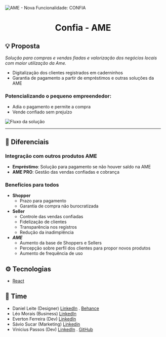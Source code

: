 <img src="./assets/banner.jpg" alt="AME - Nova Funcionalidade: CONFIA" />

# <center>Confia - AME</center>

## 💡 Proposta
<i>Solução para compras e vendas fiadas e valorização dos negócios locais com maior utilização da Ame.</i>
- Digitalização dos clientes registrados em caderninhos
- Garantia de pagamento a partir de empréstimos e outras soluções da AME
  
### Potencializando o pequeno empreendedor:
- Adia o pagamento e permite a compra
- Vende confiado sem prejuízo

<img src="./assets/flow.jpg" alt="Fluxo da solução" />

<hr />

## 🤝 Diferenciais
### Integração com outros produtos AME
- <b>Empréstimo</b>: Solução para pagamento se não houver saldo na AME
- <b>AME PRO</b>: Gestão das vendas confiadas e cobrança

### Benefícios para todos
- <b>Shopper</b>
  - Prazo para pagamento
  - Garantia de compra não burocratizada
- <b>Seller</b>
  - Controle das vendas confiadas
  - Fidelização de clientes
  - Transparência nos registros
  - Redução da inadimplência
- <b><i>AME</i></b>
  - Aumento da base de Shoppers e Sellers
  - Percepção sobre perfil dos clientes para propor novos produtos
  - Aumento de frequência de uso


## ⚙ Tecnologias

- [React](https://reactjs.org/)
  

 ## 💪 Time
  - Daniel Leite (Designer)  [LinkedIn](https://www.linkedin.com/in/daniel-leite-aa17b843/) . [Behance](https://www.behance.net/danielrodrigo)
  - Léo Morais (Business) [LinkedIn](https://www.linkedin.com/in/leohmoraes/)
  - Everton Ferreira (Dev) [LinkedIn](https://www.linkedin.com/in/evertonferreira96/)
  - Sávio Sucar (Marketing) [Linkedin](https://www.linkedin.com/in/diagosucar/)
  - Vinicius Passos (Dev) [LinkedIn](https://www.linkedin.com/in/vtpa/) . [GitHub](https://github.com/vtpa)